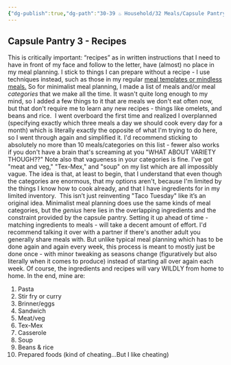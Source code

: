 ```yaml
---
{"dg-publish":true,"dg-path":"30-39 ♨️ Household/32 Meals/Capsule Pantry 3 - Recipes.md","dg-permalink":"capsule-pantry-3","permalink":"/capsule-pantry-3/","noteIcon":"","created":"2023-08-28T13:12:00","updated":"2023-08-31T14:13:43.997-04:00"}
---
```



## Capsule Pantry 3 - Recipes
This is critically important: “recipes” as in written instructions that I need to have in front of my face and follow to the letter, have (almost) no place in my meal planning. I stick to things I can prepare without a recipe - I use techniques instead, such as those in my regular [meal templates or mindless meals.](https://nerdishmom.com/executive-dysfunction-in-the-kitchen/)
So for minimalist meal planning, I made a list of meals and/or meal _categories_ that we make all the time. It wasn't quite long enough to my mind, so I added a few things to it that are meals we don't eat often now, but that don't require me to learn any new recipes - things like omelets, and beans and rice. 
I went overboard the first time and realized I overplanned (specifying exactly which three meals a day we should cook every day for a month) which is literally exactly the opposite of what I'm trying to do here, so I went through again and simplified it. 
I'd recommend sticking to absolutely no more than 10 meals/categories on this list - fewer also works if you don't have a brain that's screaming at you "WHAT ABOUT VARIETY THOUGH??" 
Note also that vagueness in your categories is fine. I've got "meat and veg," "Tex-Mex," and "soup" on my list which are all impossibly vague. The idea is that, at least to begin, that I understand that even though the categories are enormous, that my options aren't, because I'm limited by the things I know how to cook already, and that I have ingredients for in my limited inventory. 
This isn’t just reinventing "Taco Tuesday" like it’s an original idea. Minimalist meal planning does use the same kinds of meal categories, but the *genius* here lies in the overlapping ingredients and the constraint provided by the capsule pantry. Setting it up ahead of time - matching ingredients to meals - will take a decent amount of effort. I'd recommend talking it over with a partner if there's another adult you generally share meals with. But unlike typical meal planning which has to be done again and again every week, this process is meant to mostly just be done once - with minor tweaking as seasons change (figuratively but also literally when it comes to produce) instead of starting all over again each week.
Of course, the ingredients and recipes will vary WILDLY from home to home. In the end, mine are:  
1. Pasta  
2. Stir fry or curry  
3. Brinner/eggs  
4. Sandwich  
5. Meat/veg  
6. Tex-Mex  
7. Casserole  
8. Soup  
9. Beans & rice  
10. Prepared foods (kind of cheating...But I like cheating)